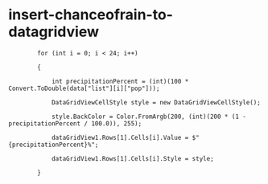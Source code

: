 # insert-chanceofrain-to-datagridview


            for (int i = 0; i < 24; i++)
            
            {

                int precipitationPercent = (int)(100 * Convert.ToDouble(data["list"][i]["pop"]));
                
                DataGridViewCellStyle style = new DataGridViewCellStyle();
                
                style.BackColor = Color.FromArgb(200, (int)(200 * (1 - precipitationPercent / 100.0)), 255);
                
                dataGridView1.Rows[1].Cells[i].Value = $"{precipitationPercent}%";
                
                dataGridView1.Rows[1].Cells[i].Style = style;
                
            }

